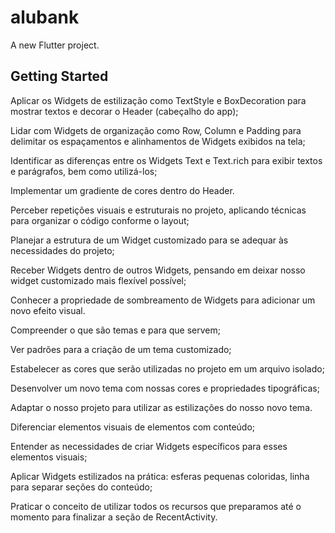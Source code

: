 # alubank

A new Flutter project.

## Getting Started

Aplicar os Widgets de estilização como TextStyle e BoxDecoration para mostrar textos e decorar o Header (cabeçalho do app);

Lidar com Widgets de organização como Row, Column e Padding para delimitar os espaçamentos e alinhamentos de Widgets exibidos na tela;

Identificar as diferenças entre os Widgets Text e Text.rich para exibir textos e parágrafos, bem como utilizá-los;

Implementar um gradiente de cores dentro do Header.

Perceber repetições visuais e estruturais no projeto, aplicando técnicas para organizar o código conforme o layout;

Planejar a estrutura de um Widget customizado para se adequar às necessidades do projeto;

Receber Widgets dentro de outros Widgets, pensando em deixar nosso widget customizado mais flexível possível;

Conhecer a propriedade de sombreamento de Widgets para adicionar um novo efeito visual.

Compreender o que são temas e para que servem;

Ver padrões para a criação de um tema customizado;

Estabelecer as cores que serão utilizadas no projeto em um arquivo isolado;

Desenvolver um novo tema com nossas cores e propriedades tipográficas;

Adaptar o nosso projeto para utilizar as estilizações do nosso novo tema.

Diferenciar elementos visuais de elementos com conteúdo;

Entender as necessidades de criar Widgets específicos para esses elementos visuais;

Aplicar Widgets estilizados na prática: esferas pequenas coloridas, linha para separar seções do conteúdo;

Praticar o conceito de utilizar todos os recursos que preparamos até o momento para finalizar a seção de RecentActivity.
